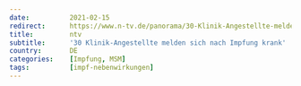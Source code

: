 ```yaml
---
date:          2021-02-15
redirect:      https://www.n-tv.de/panorama/30-Klinik-Angestellte-melden-sich-nach-Impfung-krank-article22363774.html
title:         ntv
subtitle:      '30 Klinik-Angestellte melden sich nach Impfung krank'
country:       DE
categories:    [Impfung, MSM]
tags:          [impf-nebenwirkungen]
---
```


